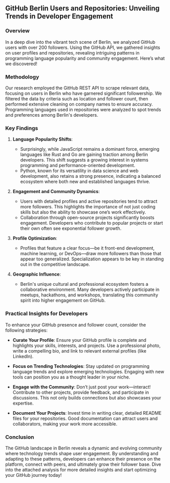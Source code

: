 ## GitHub Berlin Users and Repositories: Unveiling Trends in Developer Engagement

### Overview

In a deep dive into the vibrant tech scene of Berlin, we analyzed GitHub users with over 200 followers. Using the GitHub API, we gathered insights on user profiles and repositories, revealing intriguing patterns in programming language popularity and community engagement. Here’s what we discovered!

### Methodology

Our research employed the GitHub REST API to scrape relevant data, focusing on users in Berlin who have garnered significant followership. We filtered the data by criteria such as location and follower count, then performed extensive cleaning on company names to ensure accuracy. Programming languages used in repositories were analyzed to spot trends and preferences among Berlin's developers.

### Key Findings

1. **Language Popularity Shifts**: 
   - Surprisingly, while JavaScript remains a dominant force, emerging languages like Rust and Go are gaining traction among Berlin developers. This shift suggests a growing interest in systems programming and performance-oriented development.
   - Python, known for its versatility in data science and web development, also retains a strong presence, indicating a balanced ecosystem where both new and established languages thrive.

2. **Engagement and Community Dynamics**:
   - Users with detailed profiles and active repositories tend to attract more followers. This highlights the importance of not just coding skills but also the ability to showcase one’s work effectively. 
   - Collaboration through open-source projects significantly boosts engagement. Developers who contribute to popular projects or start their own often see exponential follower growth.

3. **Profile Optimization**:
   - Profiles that feature a clear focus—be it front-end development, machine learning, or DevOps—draw more followers than those that appear too generalized. Specialization appears to be key in standing out in the competitive landscape.

4. **Geographic Influence**:
   - Berlin's unique cultural and professional ecosystem fosters a collaborative environment. Many developers actively participate in meetups, hackathons, and workshops, translating this community spirit into higher engagement on GitHub.

### Practical Insights for Developers

To enhance your GitHub presence and follower count, consider the following strategies:

- **Curate Your Profile**: Ensure your GitHub profile is complete and highlights your skills, interests, and projects. Use a professional photo, write a compelling bio, and link to relevant external profiles (like LinkedIn).
  
- **Focus on Trending Technologies**: Stay updated on programming language trends and explore emerging technologies. Engaging with new tools can position you as a thought leader in your niche.

- **Engage with the Community**: Don’t just post your work—interact! Contribute to other projects, provide feedback, and participate in discussions. This not only builds connections but also showcases your expertise.

- **Document Your Projects**: Invest time in writing clear, detailed README files for your repositories. Good documentation can attract users and collaborators, making your work more accessible.

### Conclusion

The GitHub landscape in Berlin reveals a dynamic and evolving community where technology trends shape user engagement. By understanding and adapting to these patterns, developers can enhance their presence on the platform, connect with peers, and ultimately grow their follower base. Dive into the attached analysis for more detailed insights and start optimizing your GitHub journey today!
